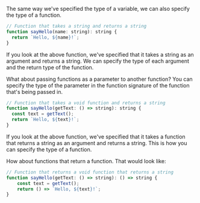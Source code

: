 The same way we've specified the type of a variable, we can also specify the type of a function.

```js
// Function that takes a string and returns a string
function sayHello(name: string): string {
  return `Hello, ${name}!`;
}
```

If you look at the above function, we've specified that it takes a string as an argument and returns a string. We can specify the type of each argument and the return type of the function.

What about passing functions as a parameter to another function? You can specify the type of the parameter in the function signature of the function that's being passed in.

```js
// Function that takes a void function and returns a string
function sayHello(getText: () => string): string {
  const text = getText();
  return `Hello, ${text}!`;
}
```

If you look at the above function, we've specified that it takes a function that returns a string as an argument and returns a string. This is how you can specify the type of a function.

How about functions that return a function. That would look like:


```js
// Function that returns a void function that returns a string
function sayHello(getText: () => string): () => string {
    const text = getText();
    return () => `Hello, ${text}!`;
}
```